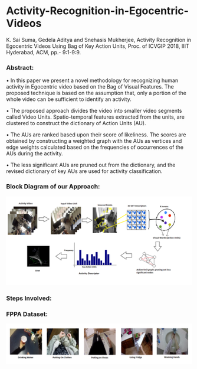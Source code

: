 # Activity-Recognition-in-Egocentric-Videos

K. Sai Suma, Gedela Aditya and Snehasis Mukherjee, Activity Recognition in Egocentric Videos Using Bag of Key Action Units, Proc. of ICVGIP 2018, IIIT Hyderabad, ACM, pp.- 9:1-9:9.

### Abstract:
• In this paper we present a novel methodology for recognizing human activity in Egocentric video based on the Bag of Visual Features. The proposed technique is based on the assumption that, only a portion of the whole video can be sufficient to identify an activity. 

• The proposed approach divides the video into smaller video segments called Video Units. Spatio-temporal features extracted from the units, are clustered to construct the dictionary of Action Units (AU). 

• The AUs are ranked based upon their score of likeliness. The scores are obtained by constructing a weighted graph with the AUs as vertices and edge weights calculated based on the frequencies of occurrences of the AUs during the activity.

• The less significant AUs are pruned out from the dictionary, and the revised dictionary of key AUs are used for activity classification.

### Block Diagram of our Approach:
![Screenshot](Final.png)


### Steps Involved:

### FPPA Dataset:
![Screenshot](Dataset.png)

